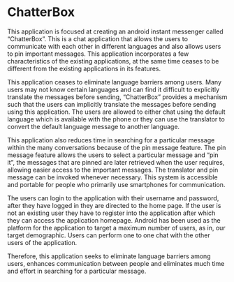 ChatterBox
=========

This application is focused at creating an android instant messenger called “ChatterBox”. This is a chat application that allows the users to communicate with each other in different languages and also allows users to pin important messages. This application incorporates a few characteristics of the existing applications, at the same time ceases to be different from the existing applications in its features.

This application ceases to eliminate language barriers among users. Many users may not know certain languages and can find it difficult to explicitly translate the messages before sending, “ChatterBox” provides a mechanism such that the users can implicitly translate the messages before sending using this application. The users are allowed to either chat using the default language which is available with the phone or they can use the translator to convert the default language message to another language.

This application also reduces time in searching for a particular message within the many conversations because of the pin message feature. The pin message feature allows the users to select a particular message and “pin it”, the messages that are pinned are later retrieved when the user requires, allowing easier access to the important messages. The translator and pin message can be invoked whenever necessary. This system is accessible and portable for people who primarily use smartphones for communication.  

The users can login to the application with their username and password, after they have logged in they are directed to the home page. If the user is not an existing user they have to register into the application after which they can access the application homepage. Android has been used as the platform for the application to target a maximum number of users, as in, our target demographic. Users can perform one to one chat with the other users of the application. 

Therefore, this application seeks to eliminate language barriers among users, enhances communication between people and eliminates much time and effort in searching for a particular message. 





